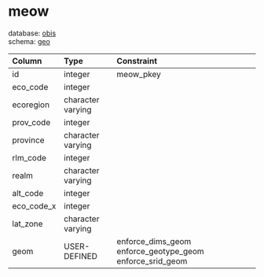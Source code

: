 # meow
database: [obis](../)  
schema: [geo](geo)  

|Column|Type|Constraint|
|:---|:---|:---|
|id|integer|meow_pkey |
|eco_code|integer||
|ecoregion|character varying||
|prov_code|integer||
|province|character varying||
|rlm_code|integer||
|realm|character varying||
|alt_code|integer||
|eco_code_x|integer||
|lat_zone|character varying||
|geom|USER-DEFINED|enforce_dims_geom enforce_geotype_geom enforce_srid_geom |
